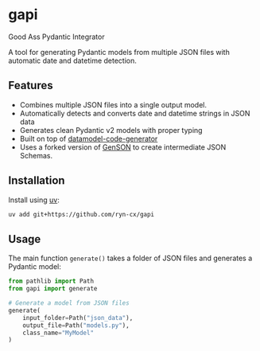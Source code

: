 # gapi
Good Ass Pydantic Integrator

A tool for generating Pydantic models from multiple JSON files with automatic date and
datetime detection.

## Features
- Combines multiple JSON files into a single output model.
- Automatically detects and converts date and datetime strings in JSON data
- Generates clean Pydantic v2 models with proper typing
- Built on top of [datamodel-code-generator](https://github.com/koxudaxi/datamodel-code-generator)
- Uses a forked version of [GenSON](https://github.com/wolverdude/GenSON) to create
  intermediate JSON Schemas.

## Installation

Install using [uv](https://docs.astral.sh/uv/):

```bash
uv add git+https://github.com/ryn-cx/gapi
```

## Usage

The main function `generate()` takes a folder of JSON files and generates a Pydantic model:

```python
from pathlib import Path
from gapi import generate

# Generate a model from JSON files
generate(
    input_folder=Path("json_data"),
    output_file=Path("models.py"),
    class_name="MyModel"
)
```
